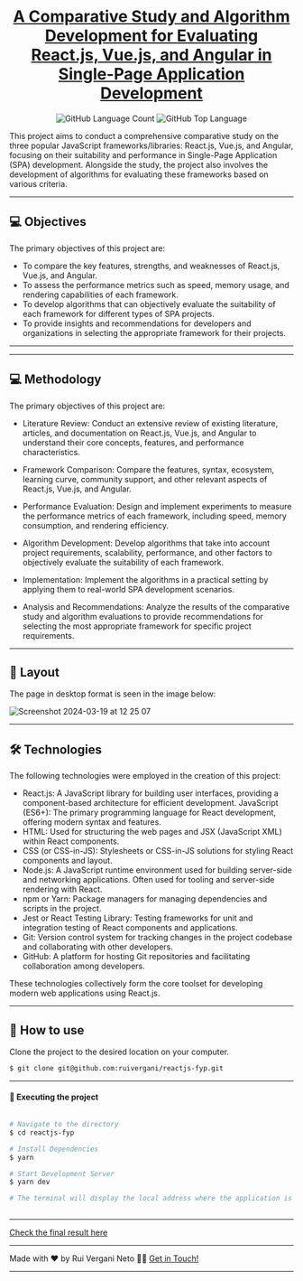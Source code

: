 <p align="center">
  <h1 align="center"><a href="https://ruivergani.com/">A Comparative Study and Algorithm Development for Evaluating React.js, Vue.js, and Angular in Single-Page Application Development</a></h1>
</p>

<p align="center" margin-top="25px" >
  <img alt="GitHub Language Count" src="https://img.shields.io/github/languages/count/ruivergani/reactjs-fyp" />

  <img alt="GitHub Top Language" src="https://img.shields.io/github/languages/top/ruivergani/reactjs-fyp" />
</p>

This project aims to conduct a comprehensive comparative study on the three popular JavaScript frameworks/libraries: React.js, Vue.js, and Angular, focusing on their suitability and performance in Single-Page Application (SPA) development. Alongside the study, the project also involves the development of algorithms for evaluating these frameworks based on various criteria.
___

## 💻 Objectives 

The primary objectives of this project are:

- To compare the key features, strengths, and weaknesses of React.js, Vue.js, and Angular.
- To assess the performance metrics such as speed, memory usage, and rendering capabilities of each framework.
- To develop algorithms that can objectively evaluate the suitability of each framework for different types of SPA projects.
- To provide insights and recommendations for developers and organizations in selecting the appropriate framework for their projects.
___

___

## 💻 Methodology

The primary objectives of this project are:

- Literature Review: Conduct an extensive review of existing literature, articles, and documentation on React.js, Vue.js, and Angular to understand their core concepts, features, and performance characteristics.

- Framework Comparison: Compare the features, syntax, ecosystem, learning curve, community support, and other relevant aspects of React.js, Vue.js, and Angular.

- Performance Evaluation: Design and implement experiments to measure the performance metrics of each framework, including speed, memory consumption, and rendering efficiency.

- Algorithm Development: Develop algorithms that take into account project requirements, scalability, performance, and other factors to objectively evaluate the suitability of each framework.

- Implementation: Implement the algorithms in a practical setting by applying them to real-world SPA development scenarios.

- Analysis and Recommendations: Analyze the results of the comparative study and algorithm evaluations to provide recommendations for selecting the most appropriate framework for specific project requirements.
___

## 🎨 Layout
The page in desktop format is seen in the image below:

![Screenshot 2024-03-19 at 12 25 07](https://github.com/ruivergani/reactjs-fyp/assets/70537459/231e96ab-d778-4b61-8124-4553808eda57)

___

## 🛠 Technologies

The following technologies were employed in the creation of this project:

- React.js: A JavaScript library for building user interfaces, providing a component-based architecture for efficient development.
JavaScript (ES6+): The primary programming language for React development, offering modern syntax and features.
- HTML: Used for structuring the web pages and JSX (JavaScript XML) within React components.
- CSS (or CSS-in-JS): Stylesheets or CSS-in-JS solutions for styling React components and layout.
- Node.js: A JavaScript runtime environment used for building server-side and networking applications. Often used for tooling and server-side rendering with React.
- npm or Yarn: Package managers for managing dependencies and scripts in the project.
- Jest or React Testing Library: Testing frameworks for unit and integration testing of React components and applications.
- Git: Version control system for tracking changes in the project codebase and collaborating with other developers.
- GitHub: A platform for hosting Git repositories and facilitating collaboration among developers.

These technologies collectively form the core toolset for developing modern web applications using React.js.

___

## 🚀 How to use

Clone the project to the desired location on your computer.

```bash
$ git clone git@github.com:ruivergani/reactjs-fyp.git
```
___

#### 🚧 Executing the project
```bash

# Navigate to the directory
$ cd reactjs-fyp

# Install Dependencies
$ yarn

# Start Development Server
$ yarn dev

# The terminal will display the local address where the application is running
  

```
___

[Check the final result here](https://ruivergani.com/)

___

Made with ❤️ by Rui Vergani Neto 👋🏽 [Get in Touch!](https://www.linkedin.com/in/ruivergani/)

---
